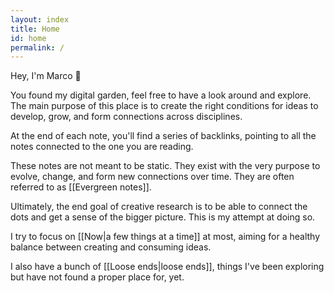```yaml
---
layout: index
title: Home
id: home
permalink: /
---
```


Hey, I'm Marco 👋

You found my digital garden, feel free to have a look around and explore. The main purpose of this place is to create the right conditions for ideas to develop, grow, and form connections across disciplines.

At the end of each note, you'll find a series of backlinks, pointing to all the notes connected to the one you are reading.

These notes are not meant to be static. They exist with the very purpose to evolve, change, and form new connections over time. They are often referred to as [[Evergreen notes]].

Ultimately, the end goal of creative research is to be able to connect the dots and get a sense of the bigger picture. This is my attempt at doing so.

I try to focus on [[Now|a few things at a time]] at most, aiming for a healthy balance between creating and consuming ideas.

I also have a bunch of [[Loose ends|loose ends]], things I've been exploring but have not found a proper place for, yet.

<style>
  .wrapper {
    max-width: 46em;
  }

  #graph-wrapper {
    margin-top: 3em;
  }
</style>
